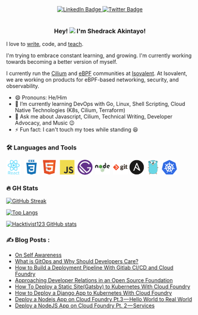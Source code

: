 
<div align="center" id="badges">
  <a href="https://www.linkedin.com/in/barigbue-nbira-454700192/">
    <img src="https://img.shields.io/badge/LinkedIn-blue?style=for-the-badge&logo=linkedin&logoColor=white" alt="LinkedIn Badge"/>
  </a>
  <a href="https://twitter.com/PipScript">
    <img src="https://img.shields.io/badge/Twitter-blue?style=for-the-badge&logo=twitter&logoColor=white" alt="Twitter Badge"/>
  </a>
</div>

<div align="center">
    <img src="https://komarev.com/ghpvc/?username=hacktivist123&style=flat-square&color=blue" alt=""/>
</div>

<h3 align="center"> Hey! <img src="https://media.giphy.com/media/hvRJCLFzcasrR4ia7z/giphy.gif" width="30px"/>  I'm Shedrack Akintayo! </h3>

I love to [write](https://sheddy.xyz), code, and [teach](https://sheddy.xyz/pages/talks).

I'm trying to embrace constant learning, and growing. I'm currently working towards becoming a better version of myself.

I currently run the [Cilium](https://cilium.io) and [eBPF](https://ebpf.io) communities at [Isovalent](https://isovalent.com). At Isovalent, we are working on products for eBPF-based networking, security, and observability.

- 😄 Pronouns: He/Him
- 🌱 I’m currently learning DevOps with Go, Linux, Shell Scripting, Cloud Native Technologies (K8s, Cilium, Terraform)
- 💬 Ask me about Javascript, Cilium, Technical Writing, Developer Advocacy, and Music 😉
- ⚡ Fun fact: I can't touch my toes while standing 😆

### :hammer_and_wrench: Languages and Tools


<div>
  <img src="https://github.com/devicons/devicon/blob/master/icons/react/react-original-wordmark.svg" title="React" alt="React" width="40" height="40"/>&nbsp;
  <img src="https://github.com/devicons/devicon/blob/master/icons/css3/css3-plain-wordmark.svg"  title="CSS3" alt="CSS" width="40" height="40"/>&nbsp;
  <img src="https://github.com/devicons/devicon/blob/master/icons/html5/html5-original.svg" title="HTML5" alt="HTML" width="40" height="40"/>&nbsp;
  <img src="https://github.com/devicons/devicon/blob/master/icons/javascript/javascript-original.svg" title="JavaScript" alt="JavaScript" width="40" height="40"/>&nbsp;
  <img src="https://github.com/devicons/devicon/blob/master/icons/gatsby/gatsby-original.svg" title="Gatsby"  alt="Gatsby" width="40" height="40"/>&nbsp;
  <img src="https://github.com/devicons/devicon/blob/master/icons/nodejs/nodejs-original-wordmark.svg" title="NodeJS" alt="NodeJS" width="40" height="40"/>&nbsp;
  <img src="https://github.com/devicons/devicon/blob/master/icons/git/git-original-wordmark.svg" title="Git" **alt="Git" width="40" height="40"/>
  <img src="https://github.com/devicons/devicon/blob/master/icons/ansible/ansible-original.svg" title="Ansible" **alt="Ansible" width="40" height="40"/>
  <img src="https://github.com/devicons/devicon/blob/master/icons/go/go-original.svg" title="Go" **alt="Go" width="40" height="40"/>
  <img src="https://github.com/devicons/devicon/blob/master/icons/kubernetes/kubernetes-plain.svg" title="Kubernetes" alt="Kubernetes" width="40" height="40"/>
</div>

### :fire: GH Stats
[![GitHub Streak](http://github-readme-streak-stats.herokuapp.com?user=Barry-dE&theme=dark&background=000000)](https://git.io/streak-stats)

[![Top Langs](https://github-readme-stats.vercel.app/api/top-langs/?username=Barry-dE&layout=compact&theme=vision-friendly-dark)](https://github.com/anuraghazra/github-readme-stats)



[![Hacktivist123 GitHub stats](https://github-readme-stats.vercel.app/api?username=Barry-dE&count_private=true&show_icons=true&theme=radical&hide_border=true)](#!)

### :writing_hand: Blog Posts :

<!-- BLOG-POST-LIST:START -->
- [On Self Awareness](https://medium.com/@Sheddy_Nathan/on-self-awareness-388066339fa7?source=rss-5d6838035bf------2)
- [What is GitOps and Why Should Developers Care?](https://blog.getambassador.io/what-is-gitops-and-why-should-developers-care-d0402aa1f733?source=rss-5d6838035bf------2)
- [How to Build a Deployment Pipeline With Gitlab CI/CD and Cloud Foundry](https://medium.com/cloud-foundry-foundation/how-to-build-a-deployment-pipeline-with-gitlab-ci-cd-and-cloud-foundry-45985a0179c8?source=rss-afc9ec09febd------2)
- [Approaching Developer Relations in an Open Source Foundation](https://medium.com/cloud-foundry-foundation/approaching-developer-relations-in-an-open-source-foundation-77b1c660bf95?source=rss-afc9ec09febd------2)
- [How To Deploy a Static Site&lpar;Gatsby&rpar; to Kubernetes With Cloud Foundry](https://medium.com/cloud-foundry-foundation/how-to-deploy-a-static-site-gatsby-to-kubernetes-with-cloud-foundry-ee31b5131c5f?source=rss-afc9ec09febd------2)
- [How to Deploy a Django App to Kubernetes With Cloud Foundry](https://medium.com/cloud-foundry-foundation/how-to-deploy-a-django-app-to-kubernetes-with-cloud-foundry-5ad332fbe197?source=rss-afc9ec09febd------2)
- [Deploy a Nodejs App on Cloud Foundry Pt.3 — Hello World to Real World](https://medium.com/cloud-foundry-foundation/deploy-a-nodejs-app-on-cloud-foundry-pt-3-hello-world-to-real-world-888ab83a329c?source=rss-afc9ec09febd------2)
- [Deploy a NodeJS App on Cloud Foundry Pt. 2 — Services](https://medium.com/cloud-foundry-foundation/deploy-a-nodejs-app-on-cloud-foundry-pt-2-services-33e76ed62be9?source=rss-afc9ec09febd------2)
<!-- BLOG-POST-LIST:END -->
